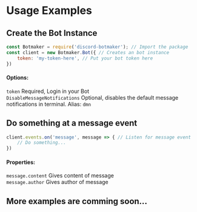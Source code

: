 # Usage Examples

## Create the Bot Instance

```js
const Botmaker = require('discord-botmaker'); // Import the package
const client = new Botmaker.Bot({ // Creates an bot instance
    token: 'my-token-here', // Put your bot token here
})
```
#### Options:
`token` Required, Login in your Bot\
`DisableMessageNotifications` Optional, disables the default message notifications in terminal. Alias: `dmn`

## Do something at a message event

```js
client.events.on('message', message => { // Listen for message event
    // Do something...
})
```

#### Properties:
`message.content` Gives content of message\
`message.author` Gives author of message

## More examples are comming soon...